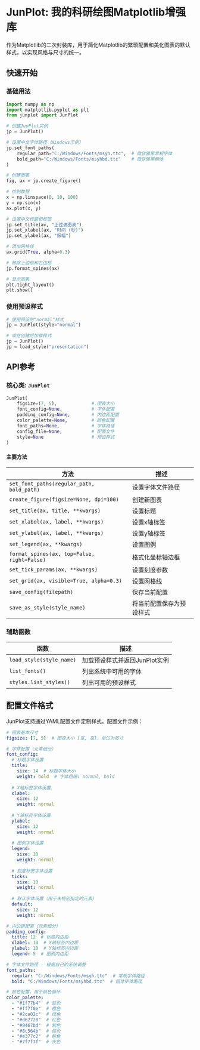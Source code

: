 # JunPlot: 我的科研绘图Matplotlib增强库

作为Matplotlib的二次封装库，用于简化Matplotlib的繁琐配置和美化图表的默认样式，以实现风格与尺寸的统一。

## 快速开始

### 基础用法

```python
import numpy as np
import matplotlib.pyplot as plt
from junplot import JunPlot

# 创建JunPlot实例
jp = JunPlot()

# 设置中文字体路径（Windows示例）
jp.set_font_paths(
    regular_path="C:/Windows/Fonts/msyh.ttc",  # 微软雅黑常规字体
    bold_path="C:/Windows/Fonts/msyhbd.ttc"    # 微软雅黑粗体
)

# 创建图表
fig, ax = jp.create_figure()

# 绘制数据
x = np.linspace(0, 10, 100)
y = np.sin(x)
ax.plot(x, y)

# 设置中文标题和标签
jp.set_title(ax, "正弦波图表")
jp.set_xlabel(ax, "时间 (秒)")
jp.set_ylabel(ax, "振幅")

# 添加网格线
ax.grid(True, alpha=0.3)

# 移除上边框和右边框
jp.format_spines(ax)

# 显示图表
plt.tight_layout()
plt.show()
```

### 使用预设样式

```python
# 使用预设的"normal"样式
jp = JunPlot(style="normal")

# 或在创建后加载样式
jp = JunPlot()
jp = load_style("presentation")
```

## API参考

### 核心类: `JunPlot`

```python
JunPlot(
    figsize=(7, 5),             # 图表大小
    font_config=None,           # 字体配置
    padding_config=None,        # 内边距配置
    color_palette=None,         # 颜色配置
    font_paths=None,            # 字体路径
    config_file=None,           # 配置文件
    style=None                  # 预设样式
)
```

#### 主要方法

| 方法 | 描述 |
|------|------|
| `set_font_paths(regular_path, bold_path)` | 设置字体文件路径 |
| `create_figure(figsize=None, dpi=100)` | 创建新图表 |
| `set_title(ax, title, **kwargs)` | 设置标题 |
| `set_xlabel(ax, label, **kwargs)` | 设置x轴标签 |
| `set_ylabel(ax, label, **kwargs)` | 设置y轴标签 |
| `set_legend(ax, **kwargs)` | 设置图例 |
| `format_spines(ax, top=False, right=False)` | 格式化坐标轴边框 |
| `set_tick_params(ax, **kwargs)` | 设置刻度参数 |
| `set_grid(ax, visible=True, alpha=0.3)` | 设置网格线 |
| `save_config(filepath)` | 保存当前配置 |
| `save_as_style(style_name)` | 将当前配置保存为预设样式 |

### 辅助函数

| 函数 | 描述 |
|------|------|
| `load_style(style_name)` | 加载预设样式并返回JunPlot实例 |
| `list_fonts()` | 列出系统中可用的字体 |
| `styles.list_styles()` | 列出可用的预设样式 |

## 配置文件格式

JunPlot支持通过YAML配置文件定制样式。配置文件示例：

```yaml
# 图表基本尺寸
figsize: [7, 5]  # 图表大小 [宽, 高]，单位为英寸

# 字体配置（元素细分）
font_config:
  # 标题字体设置
  title:
    size: 14  # 标题字体大小
    weight: bold  # 字体粗细: normal, bold
  
  # X轴标签字体设置
  xlabel:
    size: 12
    weight: normal
  
  # Y轴标签字体设置
  ylabel:
    size: 12
    weight: normal
  
  # 图例字体设置
  legend:
    size: 10
    weight: normal
  
  # 刻度标签字体设置
  ticks:
    size: 10
    weight: normal
  
  # 默认字体设置（用于未特别指定的元素）
  default:
    size: 12
    weight: normal

# 内边距配置（元素细分）
padding_config:
  title: 12  # 标题内边距
  xlabel: 10  # X轴标签内边距
  ylabel: 10  # Y轴标签内边距
  legend: 5  # 图例内边距

# 字体文件路径 - 根据自己的系统调整
font_paths:
  regular: "C:/Windows/Fonts/msyh.ttc"  # 常规字体路径
  bold: "C:/Windows/Fonts/msyhbd.ttc"  # 粗体字体路径

# 颜色配置，用于颜色循环
color_palette:
  - "#1f77b4"  # 蓝色
  - "#ff7f0e"  # 橙色
  - "#2ca02c"  # 绿色
  - "#d62728"  # 红色
  - "#9467bd"  # 紫色
  - "#8c564b"  # 棕色
  - "#e377c2"  # 粉色
  - "#7f7f7f"  # 灰色
```